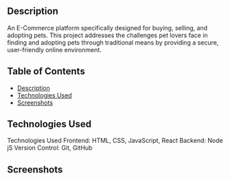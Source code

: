 ## Description

An E-Commerce platform specifically designed for buying, selling, and adopting pets. This project addresses the challenges pet lovers face in finding and adopting pets through traditional means by providing a secure, user-friendly online environment. 
## Table of Contents

- [Description](#description)
- [Technologies Used](#technologies-used)
- [Screenshots](#screenshots)




## Technologies Used

Technologies Used
Frontend: HTML, CSS, JavaScript, React
Backend: Node jS
Version Control: Git, GitHub

## Screenshots
